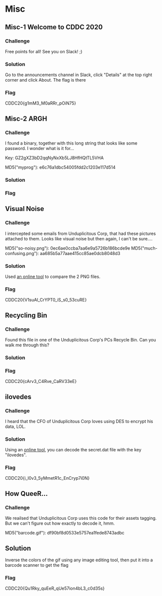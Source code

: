 # Misc

## Misc-1 Welcome to CDDC 2020
### Challenge
Free points for all! See you on Slack! ;)

### Solution
Go to the announcements channel in Slack, click "Details" at the top right corner and click About. The flag is there

### Flag
CDDC20{g1mM3_M0aRRr_pOiN75}

## Misc-2 ARGH
### Challenge
I found a binary, together with this long string that looks like some password. I wonder what is it for...

Key: GZ2gXZ3bD2qqNyNxXb5LJ8HfHQtTL5VHA

MD5("myprog"): e6c76a1dbc54005fdd2c1203e117d514

### Solution


### Flag


## Visual Noise

### Challenge

I intercepted some emails from Unduplicitous Corp, that had these pictures attached to them. Looks like visual noise but then again, I can't be sure....

MD5("so-noisy.png"): 0ec6ae0ccba7aa6e9a5726b186bcde9e
MD5("much-confusing.png"): aa685b5a77aae415cc85ae0dcb8048d3

### Solution

Used [an online tool](https://www.diffchecker.com/image-diff) to compare the 2 PNG files.

### Flag

CDDC20{V1suAl_CrYPT0_iS_s0_53cuRE}

## Recycling Bin

### Challenge 

Found this file in one of the Unduplicitous Corp's PCs Recycle Bin. Can you walk me through this?

### Solution



### Flag

CDDC20{cArv3_C4Rve_CaRV33eE}

## ilovedes

### Challenge

I heard that the CFO of Unduplicitous Corp loves using DES to encrypt his data, LOL.

### Solution

Using an [online tool](http://des.online-domain-tools.com/), you can decode the secret.dat file with the key "ilovedes".

### Flag

CDDC20{i_l0v3_5yMmetR1c_EnCryp7i0N}

## How QueeR...

### Challenge
We reailsed that Unduplicitous Corp uses this code for their assets tagging. But we can't figure out how exactly to decode it, hmm.

MD5("barcode.gif"): df90bf8d0533e5757ea1fede8743adbc

## Solution
Inverse the colors of the gif using any image editing tool, then put it into a barcode scanner to get the flag

### Flag
CDDC20{Qu1Rky_quEeR_qUe57ion4bL3_c0d35s}
